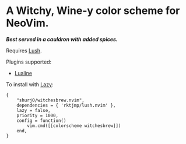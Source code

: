 # A Witchy, Wine-y color scheme for NeoVim. 
***Best served in a cauldron with added spices.***

Requires [Lush](https://github.com/rktjmp/lush.nvim/tree/main).

Plugins supported:
- [Lualine](https://github.com/nvim-lualine/lualine.nvim)

To install with [Lazy](https://github.com/folke/lazy.nvim):

```
{
    "shurj0/witchesbrew.nvim",
    dependencies = { 'rktjmp/lush.nvim' },
    lazy = false,
    priority = 1000,
    config = function()
        vim.cmd([[colorscheme witchesbrew]])
    end,
}
```
